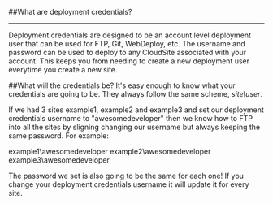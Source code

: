 ##What are deployment credentials?
***
Deployment credentials are designed to be an account level deployment user that can be used for FTP, Git, WebDeploy, etc. The username and password can be used to deploy to any CloudSite associated with your account. This keeps you from needing to create a new deployment user everytime you create a new site.

##What will the credentials be?
It's easy enough to know what your credentials are going to be. They always follow the same scheme, *site\user*.

If we had 3 sites example1, example2 and example3 and set our deployment credentials username to "awesomedeveloper" then we know how to FTP into all the sites by sligning changing our username but always keeping the same password. For example:

example1\awesomedeveloper
example2\awesomedeveloper
example3\awesomedeveloper

The password we set is also going to be the same for each one! If you change your deployment credentials username it will update it for every site.

